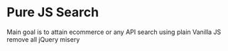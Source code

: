 # Pure JS Search

Main goal is to attain ecommerce or any API search using plain Vanilla JS remove all jQuery misery 

